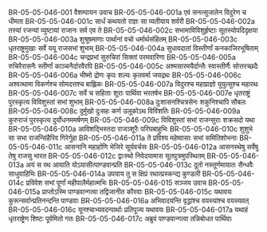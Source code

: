BR-05-05-046-001	वैशम्पायन उवाच
BR-05-05-046-001a	एवं सनत्सुजातेन विदुरेण च धीमता
BR-05-05-046-001c	सार्धं कथयतो राज्ञः सा व्यतीयाय शर्वरी
BR-05-05-046-002a	तस्यां रजन्यां व्युष्टायां राजानः सर्व एव ते
BR-05-05-046-002c	सभामाविविशुर्हृष्टाः सूतस्योपदिदृक्षया
BR-05-05-046-003a	शुश्रूषमाणाः पार्थानां वचो धर्मार्थसंहितम्
BR-05-05-046-003c	धृतराष्ट्रमुखाः सर्वे ययू राजसभां शुभाम्
BR-05-05-046-004a	सुधावदातां विस्तीर्णां कनकाजिरभूषिताम्
BR-05-05-046-004c	चन्द्रप्रभां सुरुचिरां सिक्तां परमवारिणा
BR-05-05-046-005a	रुचिरैरासनैः स्तीर्णां काञ्चनैर्दारवैरपि
BR-05-05-046-005c	अश्मसारमयैर्दान्तैः स्वास्तीर्णैः सोत्तरच्छदैः
BR-05-05-046-006a	भीष्मो द्रोणः कृपः शल्यः कृतवर्मा जयद्रथः
BR-05-05-046-006c	अश्वत्थामा विकर्णश्च सोमदत्तश्च बाह्लिकः
BR-05-05-046-007a	विदुरश्च महाप्राज्ञो युयुत्सुश्च महारथः
BR-05-05-046-007c	सर्वे च सहिताः शूराः पार्थिवा भरतर्षभ
BR-05-05-046-007e	धृतराष्ट्रं पुरस्कृत्य विविशुस्तां सभां शुभाम्
BR-05-05-046-008a	दुःशासनश्चित्रसेनः शकुनिश्चापि सौबलः
BR-05-05-046-008c	दुर्मुखो दुःसहः कर्ण उलूकोऽथ विविंशतिः
BR-05-05-046-009a	कुरुराजं पुरस्कृत्य दुर्योधनममर्षणम्
BR-05-05-046-009c	विविशुस्तां सभां राजन्सुराः शक्रसदो यथा
BR-05-05-046-010a	आविशद्भिस्तदा राजञ्शूरैः परिघबाहुभिः
BR-05-05-046-010c	शुशुभे सा सभा राजन्सिंहैरिव गिरेर्गुहा
BR-05-05-046-011a	ते प्रविश्य महेष्वासाः सभां समितिशोभनाः
BR-05-05-046-011c	आसनानि महार्हाणि भेजिरे सूर्यवर्चसः
BR-05-05-046-012a	आसनस्थेषु सर्वेषु तेषु राजसु भारत
BR-05-05-046-012c	द्वाःस्थो निवेदयामास सूतपुत्रमुपस्थितम्
BR-05-05-046-013a	अयं स रथ आयाति योऽयासीत्पाण्डवान्प्रति
BR-05-05-046-013c	दूतो नस्तूर्णमायातः सैन्धवैः साधुवाहिभिः
BR-05-05-046-014a	उपयाय तु स क्षिप्रं रथात्प्रस्कन्द्य कुण्डली
BR-05-05-046-014c	प्रविवेश सभां पूर्णां महीपालैर्महात्मभिः
BR-05-05-046-015	सञ्जय उवाच
BR-05-05-046-015a	प्राप्तोऽस्मि पाण्डवान्गत्वा तद्विजानीत कौरवाः
BR-05-05-046-015c	यथावयः कुरून्सर्वान्प्रतिनन्दन्ति पाण्डवाः
BR-05-05-046-016a	अभिवादयन्ति वृद्धांश्च वयस्यांश्च वयस्यवत्
BR-05-05-046-016c	यूनश्चाभ्यवदन्पार्थाः प्रतिपूज्य यथावयः
BR-05-05-046-017a	यथाहं धृतराष्ट्रेण शिष्टः पूर्वमितो गतः
BR-05-05-046-017c	अब्रुवं पाण्डवान्गत्वा तन्निबोधत पार्थिवाः
